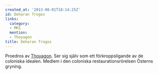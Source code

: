 ```yaml
---
created_at: '2013-08-01T18:14:25Z'
id: Deharan Trogos
links:
  category:
  - MKS
  mention:
  - Thoyagon
title: Deharan Trogos
---
```


Proedros av [Thoyagon]. Ser sig själv som ett förkroppsligande av de coloniska idealen. Medlem i den
coloniska restaurationsrörelsen Österns gryning.

  [Thoyagon]: Thoyagon